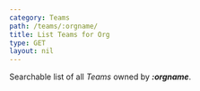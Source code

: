 ```yaml
---
category: Teams
path: /teams/:orgname/
title: List Teams for Org
type: GET
layout: nil
---
```


Searchable list of all _Teams_ owned by ***:orgname***.